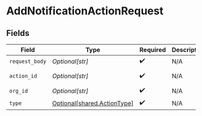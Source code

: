 # AddNotificationActionRequest


## Fields

| Field                                                                | Type                                                                 | Required                                                             | Description                                                          | Example                                                              |
| -------------------------------------------------------------------- | -------------------------------------------------------------------- | -------------------------------------------------------------------- | -------------------------------------------------------------------- | -------------------------------------------------------------------- |
| `request_body`                                                       | *Optional[str]*                                                      | :heavy_check_mark:                                                   | N/A                                                                  |                                                                      |
| `action_id`                                                          | *Optional[str]*                                                      | :heavy_check_mark:                                                   | N/A                                                                  | user-action                                                          |
| `org_id`                                                             | *Optional[str]*                                                      | :heavy_check_mark:                                                   | N/A                                                                  | org-123                                                              |
| `type`                                                               | [Optional[shared.ActionType]](undefined/models/shared/actiontype.md) | :heavy_check_mark:                                                   | N/A                                                                  |                                                                      |